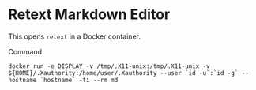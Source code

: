 # Retext Markdown Editor
This opens `retext` in a Docker container.

Command:
```
docker run -e DISPLAY -v /tmp/.X11-unix:/tmp/.X11-unix -v ${HOME}/.Xauthority:/home/user/.Xauthority --user `id -u`:`id -g` --hostname `hostname` -ti --rm md
```
